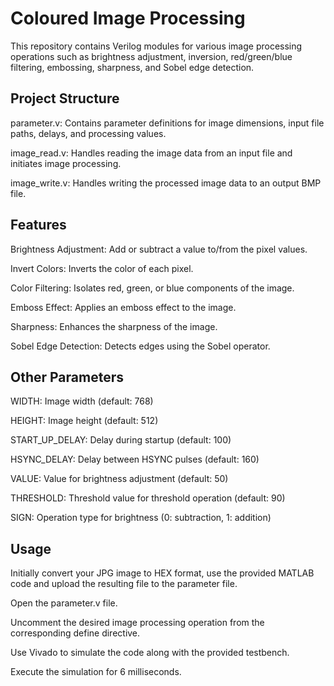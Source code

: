 # Coloured Image Processing
This repository contains Verilog modules for various image processing operations such as brightness adjustment, inversion, red/green/blue filtering, embossing, sharpness, and Sobel edge detection.

## Project Structure
parameter.v: Contains parameter definitions for image dimensions, input file paths, delays, and processing values.

image_read.v: Handles reading the image data from an input file and initiates image processing.

image_write.v: Handles writing the processed image data to an output BMP file.

## Features
Brightness Adjustment: Add or subtract a value to/from the pixel values.

Invert Colors: Inverts the color of each pixel.

Color Filtering: Isolates red, green, or blue components of the image.

Emboss Effect: Applies an emboss effect to the image.

Sharpness: Enhances the sharpness of the image.

Sobel Edge Detection: Detects edges using the Sobel operator.

## Other Parameters
WIDTH: Image width (default: 768)

HEIGHT: Image height (default: 512)

START_UP_DELAY: Delay during startup (default: 100)

HSYNC_DELAY: Delay between HSYNC pulses (default: 160)

VALUE: Value for brightness adjustment (default: 50)

THRESHOLD: Threshold value for threshold operation (default: 90)

SIGN: Operation type for brightness (0: subtraction, 1: addition)

## Usage
Initially convert your JPG image to HEX format, use the provided MATLAB code and upload the resulting file to the parameter file.

Open the parameter.v file.

Uncomment the desired image processing operation  from the corresponding define directive.

Use Vivado to simulate the code along with the provided testbench.

Execute the simulation for 6 milliseconds.
